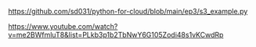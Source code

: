https://github.com/sd031/python-for-cloud/blob/main/ep3/s3_example.py

https://www.youtube.com/watch?v=me2BWfmluT8&list=PLkb3p1b2TbNwY6G105Zodi48s1vKCwdRp
